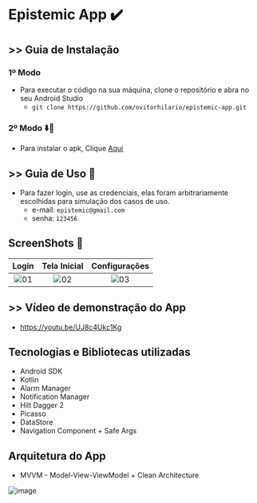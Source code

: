 # Epistemic App ✔️

## >> Guia de Instalação
### 1º Modo
- Para executar o código na sua máquina, clone o repositório e abra no seu Android Studio
    - `git clone https://github.com/ovitorhilario/epistemic-app.git`

### 2º Modo ⬇️📲
- Para instalar o apk, Clique [Aqui](https://github.com/ovitorhilario/epistemic-app/releases/download/v1.0.0/epistemic.apk)

## >> Guia de Uso 🧾
- Para fazer login, use as credenciais, elas foram arbitrariamente escolhidas para simulação dos casos de uso.
  - e-mail: `epistemic@gmail.com`
  - senha: `123456`

## ScreenShots 📸
| Login | Tela Inicial | Configurações | 
| :--------------------: | :--------------------: | :--------------------: |
| ![01](https://github.com/ovitorhilario/epistemic-app/assets/81326138/ccfc0431-67fb-41d1-8a4e-44a5c952ee12) | ![02](https://github.com/ovitorhilario/epistemic-app/assets/81326138/12df81db-f088-47ef-a72c-14185127d831) | ![03](https://github.com/ovitorhilario/epistemic-app/assets/81326138/265ecee0-4347-4be7-bdfa-135761157830) |

## >> Vídeo de demonstração do App
- https://youtu.be/UJ8c4Ukc1Kg

## Tecnologias e Bibliotecas utilizadas
- Android SDK
- Kotlin
- Alarm Manager
- Notification Manager
- Hilt Dagger 2
- Picasso
- DataStore
- Navigation Component + Safe Args

## Arquitetura do App
- MVVM - Model-View-ViewModel + Clean Architecture
  
![image](https://github.com/ovitorhilario/epistemic-app/assets/81326138/763929ca-da7c-49f5-b1da-9043838bd12d)
